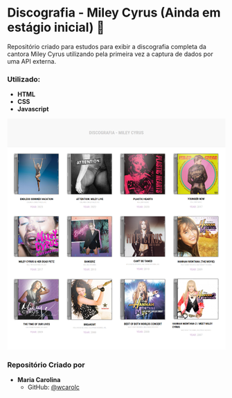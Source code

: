 # Discografia - Miley Cyrus (Ainda em estágio inicial) 🎤

Repositório criado para estudos para exibir a discografia completa da cantora Miley Cyrus utilizando pela primeira vez a captura de dados por uma API externa.

### Utilizado:

- **HTML**
- **CSS**
- **Javascript**

<img src="assets/images/captura-discografia.png" alt="Captura de Tela - Discografia Miley Cyrus">

### Repositório Criado por

- **Maria Carolina**
  - GitHub: [@wcarolc](https://github.com/wcarolc)

